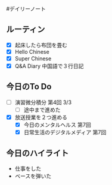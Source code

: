 #デイリーノート
## ルーティン
- [x] 起床したら布団を畳む
- [x] Hello Chinese
- [x] Super Chinese
- [x] Q&A Diary 中国語で３行日記
## 今日のTo Do
- [ ] 演習微分積分 第4回 3/3
	- [ ] 途中まで進めた
- [x] 放送授業を２つ進める
	- [x] 今日のメンタルヘルス 第7回
	- [x] 日常生活のデジタルメディア 第7回
## 今日のハイライト
- 仕事をした
- ベースを弾いた
